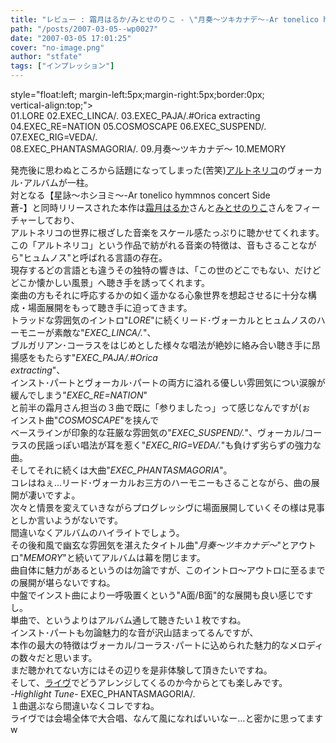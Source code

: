 ```yaml
---
title: "レビュー : 霜月はるか/みとせのりこ - \"月奏～ツキカナデ～-Ar tonelico hymmnos concert Side紅-\""
path: "/posts/2007-03-05--wp0027"
date: "2007-03-05 17:01:25"
cover: "no-image.png"
author: "stfate"
tags: ["インプレッション"]
---
```


<style type="text/css">
<!--
p {white-space: pre-wrap};
-->
</style>

style="float:left; margin-left:5px;margin-right:5px;border:0px; vertical-align:top;"><a href="http://www.amazon.co.jp/gp/product/B000CPGW28%3ftag=invisibleair-22%26link_code=xm2%26camp=2025%26dev-t=0ZZ51W51PSHKTDFA9002" target="_blank"><img src="http://images-jp.amazon.com/images/P/B000CPGW28.09.MZZZZZZZ.jpg" alt=""  /></a>
01.LORE
02.EXEC_LINCA/.
03.EXEC_PAJA/.#Orica extracting
04.EXEC_RE=NATION
05.COSMOSCAPE
06.EXEC_SUSPEND/.
07.EXEC_RIG=VEDA/.
08.EXEC_PHANTASMAGORIA/.
09.月奏～ツキカナデ～
10.MEMORY

<!--more-->
発売後に思わぬところから話題になってしまった(苦笑)<a href="http://ar-tonelico.jp/" target="_blank">アルトネリコ</a>のヴォーカル･アルバムが一柱。
対となる【星詠～ホシヨミ～-Ar tonelico hymmnos concert Side 蒼-】と同時リリースされた本作は<a href="http://shimotsukin.com/" target="_blank">霜月はるか</a>さんと<a href="http://www.snowblanc.net/" target="_blank">みとせのりこ</a>さんをフィーチャーしており、
アルトネリコの世界に根ざした音楽をスケール感たっぷりに聴かせてくれます。
この「アルトネリコ」という作品で紡がれる音楽の特徴は、音もさることながら"ヒュムノス"と呼ばれる言語の存在。
現存するどの言語とも違うその独特の響きは、「この世のどこでもない、だけどどこか懐かしい風景」へ聴き手を誘ってくれます。
楽曲の方もそれに呼応するかの如く遥かなる心象世界を想起させるに十分な構成・場面展開をもって聴き手に迫ってきます。
トラッドな雰囲気のイントロ"<em>LORE</em>"に続くリード･ヴォーカルとヒュムノスのハーモニーが素敵な"<em>EXEC_LINCA/.</em>"、
ブルガリアン･コーラスをはじめとした様々な唱法が絶妙に絡み合い聴き手に昂揚感をもたらす"<em>EXEC_PAJA/.#Orica extracting</em>"、
インスト･パートとヴォーカル･パートの両方に溢れる優しい雰囲気につい涙腺が緩んでしまう"<em>EXEC_RE=NATION</em>"
と前半の霜月さん担当の３曲で既に「参りましたっ」って感じなんですが(ぉ
インスト曲"<em>COSMOSCAPE</em>"を挟んで
ベースラインが印象的な荘厳な雰囲気の"<em>EXEC_SUSPEND/.</em>"、ヴォーカル/コーラスの民謡っぽい唱法が耳を惹く"<em>EXEC_RIG=VEDA/.</em>"も負けず劣らずの強力な曲。
そしてそれに続くは大曲"<em>EXEC_PHANTASMAGORIA</em>"。
コレはねぇ…リード･ヴォーカルお三方のハーモニーもさることながら、曲の展開が凄いですよ。
次々と情景を変えていきながらプログレッシヴに場面展開していくその様は見事としか言いようがないです。
間違いなくアルバムのハイライトでしょう。
その後和風で幽玄な雰囲気を湛えたタイトル曲"<em>月奏～ツキカナデ～</em>"とアウトロ"<em>MEMORY</em>"と続いてアルバムは幕を閉じます。
曲自体に魅力があるというのは勿論ですが、このイントロ～アウトロに至るまでの展開が堪らないですね。
中盤でインスト曲により一呼吸置くという"A面/B面"的な展開も良い感じですし。
単曲で、というよりはアルバム通して聴きたい１枚ですね。
インスト･パートも勿論魅力的な音が沢山詰まってるんですが、
本作の最大の特徴はヴォーカル/コーラス･パートに込められた魅力的なメロディの数々だと思います。
まだ聴かれてない方にはその辺りを是非体験して頂きたいですね。
そして、<a href="http://www.team-e.co.jp/hot/070201/index.html" target="_blank">ライヴ</a>でどうアレンジしてくるのか今からとても楽しみです。
<em>-Highlight Tune-</em>
EXEC_PHANTASMAGORIA/.
１曲選ぶなら間違いなくコレですね。
ライヴでは会場全体で大合唱、なんて風になればいいなー…と密かに思ってますw
